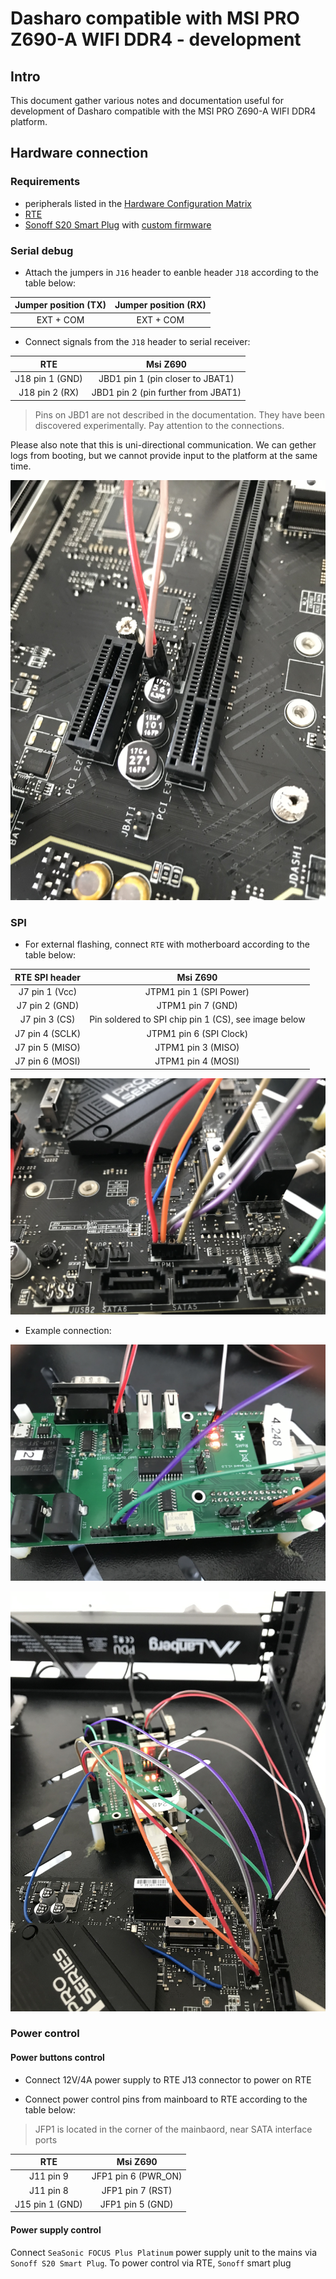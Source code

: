 # Dasharo compatible with MSI PRO Z690-A WIFI DDR4 - development

## Intro

This document gather various notes and documentation useful for development of
Dasharo compatible with the MSI PRO Z690-A WIFI DDR4 platform.

## Hardware connection

### Requirements

- peripherals listed in the [Hardware Configuration Matrix](hardware-matrix.md)
- [RTE](https://3mdeb.com/open-source-hardware/#rte)
- [Sonoff S20 Smart Plug](https://wiki.iteadstudio.com/S20_Smart_Socket)
   with [custom firmware](https://esphome.io/devices/sonoff_s20.html)

### Serial debug

- Attach the jumpers in `J16` header to eanble header `J18` according to the
  table below:

| Jumper position (TX)      | Jumper position (RX)            |
|:-------------------------:|:-------------------------------:|
| EXT + COM                 | EXT + COM                       |

- Connect signals from the `J18` header to serial receiver:

| RTE             | Msi Z690                                  |
|:---------------:|:-----------------------------------------:|
| J18 pin 1 (GND) | JBD1 pin 1 (pin closer to JBAT1)          |
| J18 pin 2 (RX)  | JBD1 pin 2 (pin further from JBAT1)       |

> Pins on JBD1 are not described in the documentation. They have been
> discovered experimentally. Pay attention to the connections.

Please also note that this is uni-directional communication. We can gether logs
from booting, but we cannot provide input to the platform at the same time.

![JBD1](images/msi_z690_serial_panel.jpg)

### SPI

- For external flashing, connect `RTE` with motherboard according to the table
  below:

| RTE SPI header      | Msi Z690                                             |
|:-------------------:|:----------------------------------------------------:|
| J7 pin 1 (Vcc)      | JTPM1 pin 1 (SPI Power)                              |
| J7 pin 2 (GND)      | JTPM1 pin 7 (GND)                                    |
| J7 pin 3 (CS)       | Pin soldered to SPI chip pin 1 (CS), see image below |
| J7 pin 4 (SCLK)     | JTPM1 pin 6 (SPI Clock)                              |
| J7 pin 5 (MISO)     | JTPM1 pin 3 (MISO)                                   |
| J7 pin 6 (MOSI)     | JTPM1 pin 4 (MOSI)                                   |

![JTPM1](images/msi_z690_spi.jpeg)

- Example connection:

![RTE](images/msi_z690_connected_rte.jpg)

![All conections](images/msi_z690_all_connections.jpeg)

### Power control

#### Power buttons control

- Connect 12V/4A power supply to RTE J13 connector to power on RTE

- Connect power control pins from mainboard to RTE according to the table below:

> JFP1 is located in the corner of the mainbaord, near SATA interface ports

| RTE            | Msi Z690                    |
|:--------------:|:---------------------------:|
| J11 pin 9      | JFP1 pin 6 (PWR_ON)         |
| J11 pin 8      | JFP1 pin 7 (RST)            |
| J15 pin 1 (GND)| JFP1 pin 5 (GND)            |

#### Power supply control

Connect `SeaSonic FOCUS Plus Platinum` power supply unit to the mains via
`Sonoff S20 Smart Plug`. To power control via RTE, `Sonoff` smart plug
